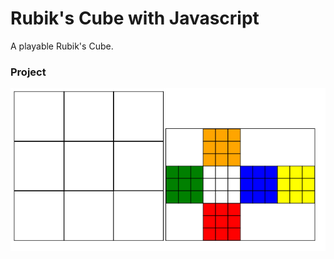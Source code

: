 # Rubik's Cube with Javascript    

A playable Rubik's Cube.

### Project
![Rubik's Cube](https://github.com/apsampaio/PlayingWithJavascript/blob/master/Rubiks%20Cube/preview.png?raw=true)